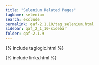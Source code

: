 ```yaml
---
title: "Selenium Related Pages"
tagName: selenium
search: exclude
permalink: qaf-2.1.10/tag_selenium.html
sidebar: qaf_2_1_10-sidebar
folder: qaf-2.1.9
---
```

{% include taglogic.html %}

{% include links.html %}
